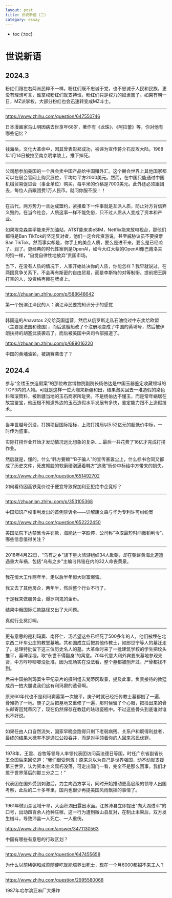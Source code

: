 ```yaml
---
layout: post
title: 世说新语（二）
category: essay 
---
```


* toc
{:toc}

# 世说新语

## 2024.3

粉红们跟左右两派民粹不一样。粉红们既不忠诚于党，也不忠诚于人民和民族，更没有理想可言，谁掌权粉红们就支持谁，粉红们只是权力的奴隶罢了。如果有朝一日，MZ派掌权，大部分粉红也会迅速转变成MZ斗士。

---

https://www.zhihu.com/question/647550746

日本漫画家鸟山明因病去世享年68岁，著作有《龙珠》、《阿拉蕾》等，你对他有哪些记忆？

---

钱海岳，文化大革命中，因其曾表彰郑成功，被诬为宣传蒋介石反攻大陆。1968年1月14日被拉至南京明孝陵上，推下摔死。

---

公司想参加美国的一个展会卖中国产品给中国赚外汇。这个展会世界上其他国家都可以在展会官网上购买展位，平均每平方2000美元。然而，在中国只能通过中国机械贸易促进会（事业单位）购买，每平米的价格是7000美元。此外还必须跟团去，每位人员跟团费1万人民币。就问你服不服！！

---

在古代，两方势力一旦达成盟约，紧接着下一件事就是互派人质，防止对方背信弃义毁约。在当今社会，人质这事一样不能免俗，只不过人质从人变成了资本和产业。

如果埃克森美孚能来开加油站，AT&T能来卖eSIM，Netflix能来放电视台，那他们都将是Ban TikTok的坚定反对者，他们一定会斥资游说，甚至威胁议员不要投票Ban TikTok。然而事实却是，你手上的美企人质，要么是进不来，要么是已经凉了、润了。更经典的时代性案例是OpenAI，如今大红大紫的OpenAI像巴甫洛夫的狗一样，“自觉自律性地放弃”贵国市场。

当下，在没有人质的情况下，人家开始处决你的人质，你能怎样？我早就说过，在两国竞争关系下，不会再有斯密的自由贸易，而是李斯特的对等制衡。提前把王牌打空的人，没资格再赖在牌桌上。

---

https://zhuanlan.zhihu.com/p/588648642

第一个扮演江泽民的人：演江泽民要找知识分子的感觉

---

韩国造的Anavatos 2交给英国运营，然后从俄罗斯走私石油绕过中东卖给欧盟（主要是法国和德国），而后这艘船改了个注册地变成了中国的黄埔号，然后被伊朗扶持的胡塞武装袭击了。而后被美国中央司令部报道了。

https://zhuanlan.zhihu.com/p/689016220

中国的黄埔油轮，被胡赛袭击了？

## 2024.4

参与“金缕玉衣造假案”的那位故宫博物院副院长杨伯达是中国玉器鉴定收藏领域的TOP3内的人物。可就是这样一位大咖来新疆和田，结果淘买回去一堆造假的染色料和滚筒料，被新疆当地的玉石商家所耻笑。不是杨伯达不懂玉，而是常年蜗居在故宫鉴宝，他压根不知道外边的玉石造假水平发展有多快，鉴定能力跟不上造假技术。

---

当年世越号沉没，打捞项目国际招标，上海打捞局以5.52亿元的超低价中标，一时传为盛事。

实际打捞作业开始才发动情况远比想象的复杂……最后一共花费了16亿才完成打捞作业。

然后就是，懂的，什么“韩方要赖”“B子骗人”的宣传甚嚣尘上，什么标书合同又都成了历史文件，死皮赖脸的软磨硬泡逼着韩方“追缴”低价中标给中方带来的损失。

https://www.zhihu.com/question/651492702

如何看待因高铁竞价过于便宜导致保加利亚拒绝中企竞标？

---

https://zhuanlan.zhihu.com/p/353105368

中国知识产权审判发出的首例禁诉令——详解康文森与华为专利许可纠纷案

https://www.zhihu.com/question/652222450

美国法院下达禁售令并罚款，海能达一字跌停，公司称“争取最短时间撤销判令”，哪些信息值得关注？

---

2018年4月22日，“乌有之乡”旗下星火旅游组织34人赴朝，却在朝鲜黄海北道遭遇重大车祸，包括“乌有之乡”主编刁伟铭在内的32人命丧黄泉。

---

我在恒大工作两年半，走以后半年恒大财富爆雷。

我又去了其他房企，两年半，然后整个行业不行了。

于是我来做服务业，爆罗刹鬼的金币。

结果中俄国际汇款路径又出了大问题。

真就行业冥灯啊。

---

更有意思的是利玛窦、南怀仁、汤若望这些已经死了500多年的人，他们被埋在北京西二环车公庄的教堂墓地。共和国成立后把其他传教士，如郎世宁等人的墓迁走了。总理特批留下这三位历史名人的墓。大革命时来了一批建筑学校的学生把坟头推平，墓碑深埋，取“永世不得翻身”的寓意。70年代意大利外宾要来墓地参观先贤，中方哼哼唧唧没批准，因为现场实在没法看，整个墓都被刨开过，尸骨都找不到。

后来中国拍利玛窦生平纪录片的摄制组去梵蒂冈取景，提及此事，负责接待的教廷成员一拍大腿说我们这有利玛窦的遗骨啊。

原来60年代也不是利玛窦墓第一次被平，庚子时就已经把传教士墓都刨了一遍，骨殖扔了一地。庚子之后把墓地又重修了一遍，那时候留了个心眼，把捡出来的骨头邮寄回梵蒂冈了，现在仍然保存在教廷的珐琅瓷瓶中。不过这些骨头到底谁对谁也不好说。

---

如果任由人口自然流失，国家早晚会跑得只剩下老弱病残、关系户和既得利益者，最终的结果大概率不是通过公投吞并，而是对手领着你的人回来吊民伐罪。

---

1978年，王震、谷牧等领导人率领代表团访问英法德日等国，时任广东省副省长王全国后来回忆道：“我们很受刺激！原来总以为自己是世界强国，动不动就支援第三世界，认为资本主义腐朽没落，可走出国门一看，完全不是那么回事，我们才属于世界落后的那三分之二！”

代表团在国外受到刺激后，力主向西方学习，同时开始推动更高层级的领导人出国考察，此后的二十多年里，国内也很少再提美国风雨飘摇的事情了。

---

1961年微山湖区域干旱，大面积湖田露出水面。江苏沛县立即提出“向大湖进军”的口号，出动四百余人抢种庄稼，这一行为遭到微山县反对，在制止未果后，双方发生械斗，导致沛县一人死亡、一人重伤。

https://www.zhihu.com/answer/3471130563

中国有哪些有意思的行政区划？

---

https://www.zhihu.com/question/647455658

为什么以前稀粥和咸菜随便吃就能培养出死士，现在一个月6000都招不来工人？

---

https://www.zhihu.com/question/2995580068

1987年哈尔滨亚麻厂大爆炸

